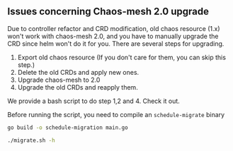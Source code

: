 ## Issues concerning Chaos-mesh 2.0 upgrade
Due to controller refactor and CRD modification, old chaos resource (1.x) won't work with chaos-mesh 2.0, and you have to manually upgrade the CRD since helm won't do it for you. There are several steps for upgrading.

1. Export old chaos resource (If you don't care for them, you can skip this step.)
2. Delete the old CRDs and apply new ones.
3. Upgrade chaos-mesh to 2.0
4. Upgrade the old CRDs and reapply them.

We provide a bash script to do step 1,2 and 4. Check it out.

Before running the script, you need to compile an `schedule-migrate` binary

```bash 
go build -o schedule-migration main.go
```

``` bash
./migrate.sh -h
```
